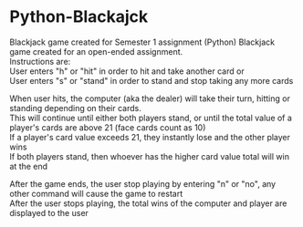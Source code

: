 # Python-Blackajck
Blackjack game created for Semester 1 assignment (Python)
Blackjack game created for an open-ended assignment.  
Instructions are:  
User enters "h" or "hit" in order to hit and take another card or  
User enters "s" or "stand" in order to stand and stop taking any more cards  

When user hits, the computer (aka the dealer) will take their turn, hitting or standing depending on their cards.  
This will continue until either both players stand, or until the total value of a player's cards are above 21 (face cards count as 10)  
If a player's card value exceeds 21, they instantly lose and the other player wins  
If both players stand, then whoever has the higher card value total will win at the end  
  
After the game ends, the user stop playing by entering "n" or "no", any other command will cause the game to restart  
After the user stops playing, the total wins of the computer and player are displayed to the user
